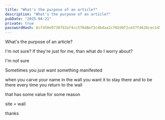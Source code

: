 ```yaml
---
title: "What's the purpose of an article?"
description: "What's the purpose of an article?"
pubDate: "2025-04-21"
private: true
passwordHash: 8cf450e9730f83af4cc570d8ef3c4bdaa2cf02d9f2ce57f4626cec1459f55082
---
```


What's the purpose of an article?

I'm not sure?
If they're just for me, than what do I worry about?

I'm not sure

Sometimes you just want something manifested

when you carve your name in the wall you want it to stay there
and to be there every time you return to the wall

that has some value
for some reason

site = wall

thanks 